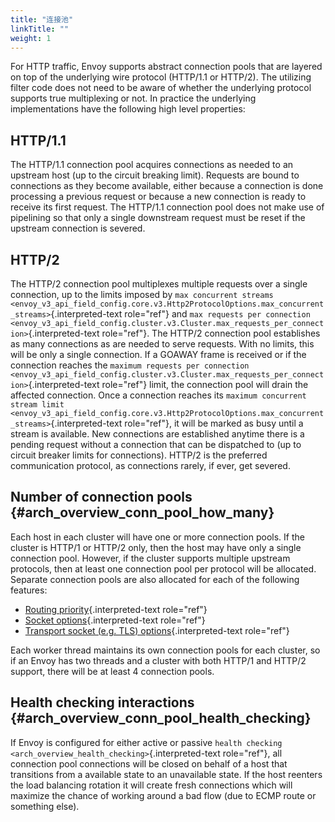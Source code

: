 ```yaml
---
title: "连接池"
linkTitle: ""
weight: 1
---
```


For HTTP traffic, Envoy supports abstract connection pools that are
layered on top of the underlying wire protocol (HTTP/1.1 or HTTP/2). The
utilizing filter code does not need to be aware of whether the
underlying protocol supports true multiplexing or not. In practice the
underlying implementations have the following high level properties:

## HTTP/1.1

The HTTP/1.1 connection pool acquires connections as needed to an
upstream host (up to the circuit breaking limit). Requests are bound to
connections as they become available, either because a connection is
done processing a previous request or because a new connection is ready
to receive its first request. The HTTP/1.1 connection pool does not make
use of pipelining so that only a single downstream request must be reset
if the upstream connection is severed.

## HTTP/2

The HTTP/2 connection pool multiplexes multiple requests over a single
connection, up to the limits imposed by `max concurrent streams <envoy_v3_api_field_config.core.v3.Http2ProtocolOptions.max_concurrent_streams>`{.interpreted-text
role="ref"} and `max requests per connection <envoy_v3_api_field_config.cluster.v3.Cluster.max_requests_per_connection>`{.interpreted-text
role="ref"}. The HTTP/2 connection pool establishes as many connections
as are needed to serve requests. With no limits, this will be only a
single connection. If a GOAWAY frame is received or if the connection
reaches the `maximum requests per connection <envoy_v3_api_field_config.cluster.v3.Cluster.max_requests_per_connection>`{.interpreted-text
role="ref"} limit, the connection pool will drain the affected
connection. Once a connection reaches its `maximum concurrent stream limit <envoy_v3_api_field_config.core.v3.Http2ProtocolOptions.max_concurrent_streams>`{.interpreted-text
role="ref"}, it will be marked as busy until a stream is available. New
connections are established anytime there is a pending request without a
connection that can be dispatched to (up to circuit breaker limits for
connections). HTTP/2 is the preferred communication protocol, as
connections rarely, if ever, get severed.

## Number of connection pools {#arch_overview_conn_pool_how_many}

Each host in each cluster will have one or more connection pools. If the
cluster is HTTP/1 or HTTP/2 only, then the host may have only a single
connection pool. However, if the cluster supports multiple upstream
protocols, then at least one connection pool per protocol will be
allocated. Separate connection pools are also allocated for each of the
following features:

- [Routing priority](arch_overview_http_routing_priority){.interpreted-text
  role="ref"}
- [Socket options](envoy_v3_api_field_config.core.v3.BindConfig.socket_options){.interpreted-text
  role="ref"}
- [Transport socket (e.g. TLS) options](envoy_v3_api_msg_config.core.v3.TransportSocket){.interpreted-text
  role="ref"}

Each worker thread maintains its own connection pools for each cluster,
so if an Envoy has two threads and a cluster with both HTTP/1 and HTTP/2
support, there will be at least 4 connection pools.

## Health checking interactions {#arch_overview_conn_pool_health_checking}

If Envoy is configured for either active or passive `health checking <arch_overview_health_checking>`{.interpreted-text role="ref"}, all
connection pool connections will be closed on behalf of a host that
transitions from a available state to an unavailable state. If the host
reenters the load balancing rotation it will create fresh connections
which will maximize the chance of working around a bad flow (due to ECMP
route or something else).
